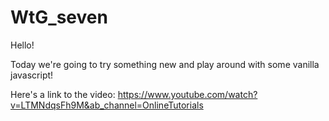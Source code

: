 # WtG_seven

Hello! 

Today we're going to try something new and play around with some vanilla javascript! 

Here's a link to the video:
https://www.youtube.com/watch?v=LTMNdqsFh9M&ab_channel=OnlineTutorials

